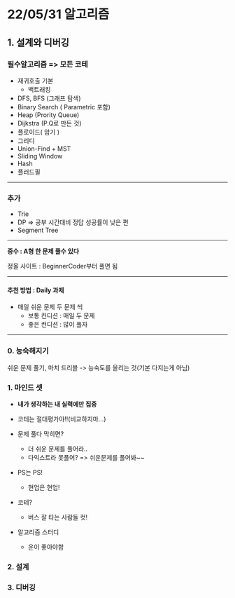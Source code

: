 # 22/05/31 알고리즘



## 1. 설계와 디버깅

### 필수알고리즘 => 모든 코테 

- 재귀호출 기본
  - 백트래킹
- DFS, BFS (그래프 탐색)
- Binary Search ( Parametric 포함)
- Heap (Prority Queue)
- Dijkstra (P.Q로 만든 것)
- 플로이드( 암기 )
- 그리디
- Union-Find + MST
- Sliding Window
- Hash
- 플러드필

---

### 추가

- Trie
- DP => 공부 시간대비 정답 성공률이 낮은 편 
- Segment Tree

---

**중수 : A형 한 문제 풀수 있다**

정올 사이트 : BeginnerCoder부터 풀면 됨

---

#### 추천 방법 : Daily 과제

- 매일 쉬운 문제 두 문제 씩
  - 보통 컨디션 : 매일 두 문제
  - 좋은 컨디션 : 많이 풀자

---

### 0. 능숙해지기

쉬운 문제 풀기, 마치 드리블 -> 능숙도를 올리는 것(기본 다지는게 아님)

### 1. 마인드 셋

- **내가 생각하는 내 실력에만 집중**
- 코테는 절대평가야!!(비교하지마...)



- 문제 풀다 막히면?
  - 더 쉬운 문제를 풀어라..
  - 다익스트라 못풀어? => 쉬운문제를 풀어봐~~
- PS는 PS!
  - 현업은 현업!
- 코테?
  - 버스 잘 타는 사람들 컷!
- 알고리즘 스터디
  - 운이 좋아야함

### 2. 설계

### 3. 디버깅

